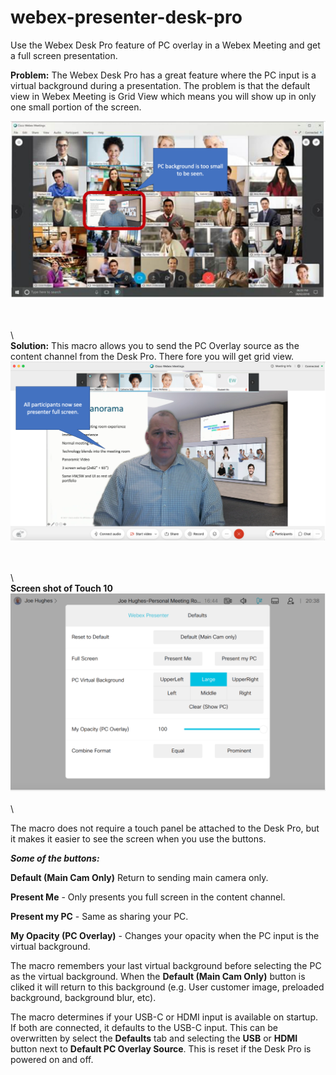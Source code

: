 # webex-presenter-desk-pro
Use the Webex Desk Pro feature of PC overlay in a Webex Meeting and get a full screen presentation.   
  
  
**Problem:** The Webex Desk Pro has a great feature where the PC input is a virtual background during a presentation.  The problem is that the default view in Webex Meeting is Grid View which means you will show up in only one small portion of the screen.  
  
![Before Picture](/images/before.png)
  
\
\
\  
**Solution:** This macro allows you to send the PC Overlay source as the content channel from the Desk Pro.  There fore you will get grid view.  
![After Picture](/images/after.png)
  
\
\
\  
**Screen shot of Touch 10** 
![Touch Panel](/images/touchpanel.png)
\
\
\ 
    
The macro does not require a touch panel be attached to the Desk Pro, but it makes it easier to see the screen when you use the buttons.  
  
***Some of the buttons:***   
  
**Default (Main Cam Only)** Return to sending main camera only. 
  
**Present Me** - Only presents you full screen in the content channel.  

**Present my PC** - Same as sharing your PC.  

**My Opacity (PC Overlay)** - Changes your opacity when the PC input is the virtual background. 

The macro remembers your last virtual background before selecting the PC as the virtual background.  When the **Default (Main Cam Only)** button is cliked it will return to this background (e.g. User customer image, preloaded background, background blur, etc).   

The macro determines if your USB-C or HDMI input is available on startup.  If both are connected, it defaults to the USB-C input.  This can be overwritten by select the **Defaults** tab and selecting the **USB** or **HDMI** button next to **Default PC Overlay Source**.  This is reset if the Desk Pro is powered on and off.  
